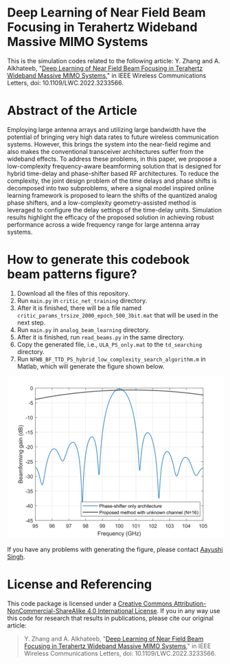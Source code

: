 # Deep Learning of Near Field Beam Focusing in Terahertz Wideband Massive MIMO Systems
This is the simulation codes related to the following article: Y. Zhang and A. Alkhateeb, "[Deep Learning of Near Field Beam Focusing in Terahertz Wideband Massive MIMO Systems](https://ieeexplore.ieee.org/document/10004962)," in IEEE Wireless Communications Letters, doi: 10.1109/LWC.2022.3233566.

# Abstract of the Article
Employing large antenna arrays and utilizing large bandwidth have the potential of bringing very high data rates to future wireless communication systems. However, this brings the system into the near-field regime and also makes the conventional transceiver architectures suffer from the wideband effects. To address these problems, in this paper, we propose a low-complexity frequency-aware beamforming solution that is designed for hybrid time-delay and phase-shifter based RF architectures. To reduce the complexity, the joint design problem of the time delays and phase shifts is decomposed into two subproblems, where a signal model inspired online learning framework is proposed to learn the shifts of the quantized analog phase shifters, and a low-complexity geometry-assisted method is leveraged to configure the delay settings of the time-delay units. Simulation results highlight the efficacy of the proposed solution in achieving robust performance across a wide frequency range for large antenna array systems.

# How to generate this codebook beam patterns figure?
1. Download all the files of this repository.
2. Run `main.py` in `critic_net_training` directory.
3. After it is finished, there will be a file named `critic_params_trsize_2000_epoch_500_3bit.mat` that will be used in the next step.
4. Run `main.py` in `analog_beam_learning` directory.
5. After it is finished, run `read_beams.py` in the same directory.
6. Copy the generated file, i.e., `ULA_PS_only.mat` to the `td_searching` directory.
7. Run `NFWB_BF_TTD_PS_hybrid_low_complexity_search_algorithm.m` in Matlab, which will generate the figure shown below.

![Figure](https://github.com/YuZhang-GitHub/NFWB_BF/blob/main/N_16.png)

If you have any problems with generating the figure, please contact [Aayushi Singh](https://www.linkedin.com/in/yu-zhang-391275181/).

# License and Referencing
This code package is licensed under a [Creative Commons Attribution-NonCommercial-ShareAlike 4.0 International License](https://creativecommons.org/licenses/by-nc-sa/4.0/). If you in any way use this code for research that results in publications, please cite our original article:
> Y. Zhang and A. Alkhateeb, "[Deep Learning of Near Field Beam Focusing in Terahertz Wideband Massive MIMO Systems](https://ieeexplore.ieee.org/document/10004962)," in IEEE Wireless Communications Letters, doi: 10.1109/LWC.2022.3233566.
